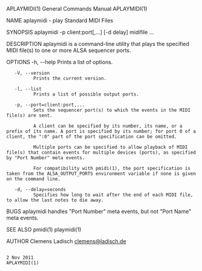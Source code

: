 APLAYMIDI(1)                                                                               General Commands Manual                                                                               APLAYMIDI(1)

NAME
       aplaymidi - play Standard MIDI Files

SYNOPSIS
       aplaymidi -p client:port[,...] [-d delay] midifile ...

DESCRIPTION
       aplaymidi is a command-line utility that plays the specified MIDI file(s) to one or more ALSA sequencer ports.

OPTIONS
       -h, --help
              Prints a list of options.

       -V, --version
              Prints the current version.

       -l, --list
              Prints a list of possible output ports.

       -p, --port=client:port,...
              Sets the sequencer port(s) to which the events in the MIDI file(s) are sent.

              A client can be specified by its number, its name, or a prefix of its name. A port is specified by its number; for port 0 of a client, the ":0" part of the port specification can be omitted.

              Multiple ports can be specified to allow playback of MIDI file(s) that contain events for multiple devices (ports), as specified by "Port Number" meta events.

              For compatibility with pmidi(1), the port specification is taken from the ALSA_OUTPUT_PORTS environment variable if none is given on the command line.

       -d, --delay=seconds
              Specifies how long to wait after the end of each MIDI file, to allow the last notes to die away.

BUGS
       aplaymidi handles "Port Number" meta events, but not "Port Name" meta events.

SEE ALSO
       pmidi(1)
       playmidi(1)

AUTHOR
       Clemens Ladisch <clemens@ladisch.de>

                                                                                                  2 Nov 2011                                                                                     APLAYMIDI(1)
